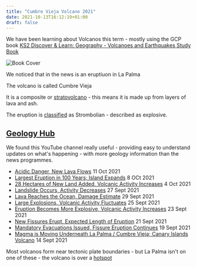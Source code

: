 ```yaml
---
title: "Cumbre Vieja Volcano 2021"
date: 2021-10-13T16:12:19+01:00
draft: false
---
```


We have been learning about Volcanos this term - mostly using the GCP book [KS2 Discover & Learn: Geography - Volcanoes and Earthquakes Study Book](https://www.cgpbooks.co.uk/primary-books/ks2/geography/gvr21-ks2-discover-learn-geography-volcanoes-and-e)

![Book Cover](/volcanos-cover.jpg)

We noticed that in the news is an eruptiuon in La Palma

The volcano is called Cumbre Vieja

<!--more-->

It is a composite or [stratovolcano](https://en.wikipedia.org/wiki/Stratovolcano) - this means it is made up from layers of lava and ash.


The eruption is [classified](https://en.wikipedia.org/wiki/Volcanic_Explosivity_Index) as Strombolian - described as explosive.



## [Geology Hub](https://www.youtube.com/c/GeologyHub/)

We found this YouTube channel really useful - providing easy to understand updates on what's happening - with more geology information than the news programmes.

* [Acidic Danger, New Lava Flows](https://www.youtube.com/watch?v=xldTG7Ug5eY) 11 Oct 2021 
* [Largest Eruption in 100 Years; Island Expands](https://www.youtube.com/watch?v=D4Nf2l9Vr8g) 8 OCt 2021 
* [28 Hectares of New Land Added, Volcanic Activity Increases](https://www.youtube.com/watch?v=shbrhkO7VMQ) 4 Oct 2021 
* [Landslide Occurs, Activity Decreases](https://www.youtube.com/watch?v=1ZmCA8UCwK4) 27 Sept 2021
* [Lava Reaches the Ocean, Damage Estimate](https://www.youtube.com/watch?v=dT9Ztwg-WiI) 29 Sept 2021 
* [Large Explosions, Volcanic Activity Fluctuates](https://www.youtube.com/watch?v=PFZogZP2JY8) 25 Sept 2021
* [Eruption Becomes More Explosive, Volcanic Activity Increases](https://www.youtube.com/watch?v=olEa2XgJV0U) 23 Sept 2021
* [New Fissures Erupt, Expected Length of Eruption](https://www.youtube.com/watch?v=X_U1wn2ickM) 21 Sept 2021
* [Mandatory Evacuations Issued, Fissure Eruption Continues](https://www.youtube.com/watch?v=nZskrJZzRX0) 19 Sept 2021
* [Magma is Moving Underneath La Palma / Cumbre Vieja; Canary Islands Volcano](https://www.youtube.com/watch?v=DsuDrx6yaJI) 14 Sept 2021 



Most volcanos form near tectonic plate boundaries - but La Palma isn't on one of these - the volcano is over a [hotspot](https://www.youtube.com/watch?v=AhSaE0omw9o)

